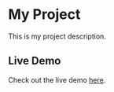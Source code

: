 # My Project

This is my project description.

## Live Demo

Check out the live demo [here]([https://your-deployed-site-url.com](https://ai-customer-service-chatbot-5zzou7bxb-ethan-vos-projects.vercel.app/)).
